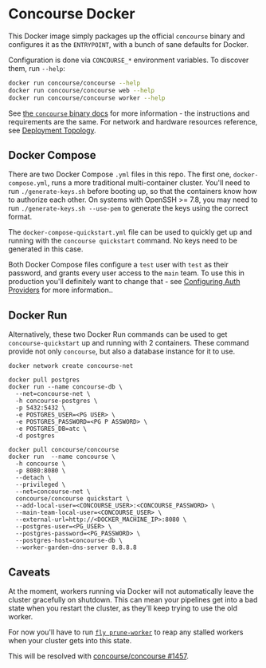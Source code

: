 # Concourse Docker

This Docker image simply packages up the official `concourse` binary and
configures it as the `ENTRYPOINT`, with a bunch of sane defaults for Docker.

Configuration is done via `CONCOURSE_*` environment variables. To discover
them, run `--help`:

```sh
docker run concourse/concourse --help
docker run concourse/concourse web --help
docker run concourse/concourse worker --help
```

See [the `concourse` binary docs](https://concourse-ci.org/install.html) for
more information - the instructions and requirements are the same. For network
and hardware resources reference, see [Deployment
Topology](https://concourse-ci.org/topology.html).


## Docker Compose

There are two Docker Compose `.yml` files in this repo. The first one,
`docker-compose.yml`, runs a more traditional multi-container cluster. You'll
need to run `./generate-keys.sh` before booting up, so that the containers know
how to authorize each other. On systems with OpenSSH >= 7.8, you may need to
run `./generate-keys.sh --use-pem` to generate the keys using the correct
format.

The `docker-compose-quickstart.yml` file can be used to quickly get up and
running with the `concourse quickstart` command. No keys need to be generated
in this case.

Both Docker Compose files configure a `test` user with `test` as their
password, and grants every user access to the `main` team. To use this in
production you'll definitely want to change that - see [Configuring Auth
Providers](https://concourse-ci.org/install.html#auth-config) for more
information..

## Docker Run

Alternatively, these two Docker Run commands can be used to get `concourse-quickstart` up and running with 2 containers.  These command provide not only `concourse`, but also a database instance for it to use.

```
docker network create concourse-net
```

```
docker pull postgres
docker run --name concourse-db \
  --net=concourse-net \
  -h concourse-postgres \
  -p 5432:5432 \
  -e POSTGRES_USER=<PG USER> \
  -e POSTGRES_PASSWORD=<PG P ASSWORD> \
  -e POSTGRES_DB=atc \
  -d postgres
  ```

```
docker pull concourse/concourse
docker run  --name concourse \
  -h concourse \
  -p 8080:8080 \
  --detach \
  --privileged \
  --net=concourse-net \
  concourse/concourse quickstart \
  --add-local-user=<CONCOURSE_USER>:<CONCOURSE_PASSWORD> \
  --main-team-local-user=<CONCOURSE_USER> \
  --external-url=http://<DOCKER_MACHINE_IP>:8080 \
  --postgres-user=<PG_USER> \
  --postgres-password=<PG_PASSWORD> \
  --postgres-host=concourse-db \
  --worker-garden-dns-server 8.8.8.8
```

## Caveats

At the moment, workers running via Docker will not automatically leave the
cluster gracefully on shutdown. This can mean your pipelines get into a bad
state when you restart the cluster, as they'll keep trying to use the old
worker.

For now you'll have to run [`fly
prune-worker`](https://concourse-ci.org/administration.html#fly-prune-worker)
to reap any stalled workers when your cluster gets into this state.

This will be resolved with [concourse/concourse
#1457](https://github.com/concourse/concourse/issues/1457).
